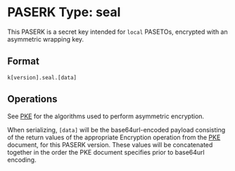 # PASERK Type: seal

This PASERK is a secret key intended for `local` PASETOs, encrypted with an
asymmetric wrapping key.

## Format

    k[version].seal.[data]

## Operations

See [PKE](../operations/PKE.md) for the algorithms used to perform
asymmetric encryption.

When serializing, `[data]` will be the base64url-encoded payload consisting
of the return values of the appropriate Encryption operation from the
[PKE](../operaitons/PKE.md) document, for this PASERK version.
These values will be concatenated together in the order the PKE document specifies
prior to base64url encoding.
